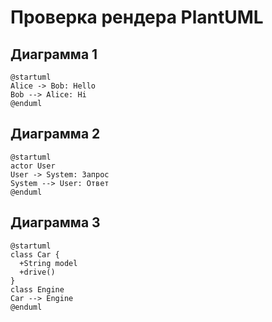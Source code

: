 # Проверка рендера PlantUML

## Диаграмма 1
```plantuml
@startuml
Alice -> Bob: Hello
Bob --> Alice: Hi
@enduml
```

## Диаграмма 2
```plantuml
@startuml
actor User
User -> System: Запрос
System --> User: Ответ
@enduml
```

## Диаграмма 3
```plantuml
@startuml
class Car {
  +String model
  +drive()
}
class Engine
Car --> Engine
@enduml
```
